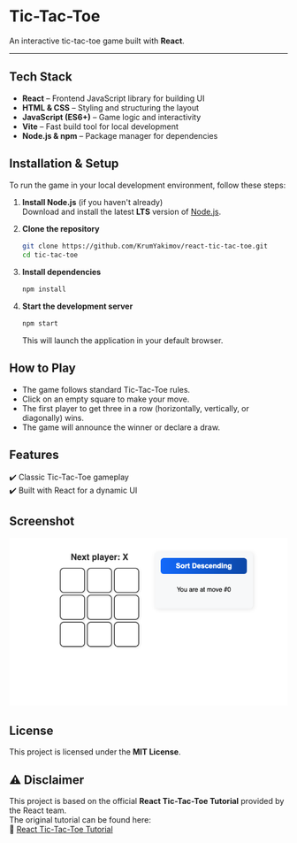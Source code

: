 # Tic-Tac-Toe

An interactive tic-tac-toe game built with **React**.


---

## **Tech Stack**
- **React** – Frontend JavaScript library for building UI  
- **HTML & CSS** – Styling and structuring the layout  
- **JavaScript (ES6+)** – Game logic and interactivity  
- **Vite** – Fast build tool for local development  
- **Node.js & npm** – Package manager for dependencies  


## Installation & Setup

To run the game in your local development environment, follow these steps:

1. **Install Node.js** (if you haven't already)  
   Download and install the latest **LTS** version of [Node.js](https://nodejs.org/).

2. **Clone the repository**  
   ```sh
   git clone https://github.com/KrumYakimov/react-tic-tac-toe.git
   cd tic-tac-toe
   ```

3. **Install dependencies**  
   ```sh
   npm install
   ```

4. **Start the development server**  
   ```sh
   npm start
   ```
   This will launch the application in your default browser.

## How to Play

- The game follows standard Tic-Tac-Toe rules.
- Click on an empty square to make your move.
- The first player to get three in a row (horizontally, vertically, or diagonally) wins.
- The game will announce the winner or declare a draw.

## Features

✔️ Classic Tic-Tac-Toe gameplay  
✔️ Built with React for a dynamic UI  
 

## Screenshot
![alt text](<Screenshot 2025-02-27 at 18.20.03.png>)

## License
This project is licensed under the **MIT License**.

## ⚠️ Disclaimer

This project is based on the official **React Tic-Tac-Toe Tutorial** provided by the React team.  
The original tutorial can be found here:  
🔗 [React Tic-Tac-Toe Tutorial](https://react.dev/learn/tutorial-tic-tac-toe#setup-for-the-tutorial)